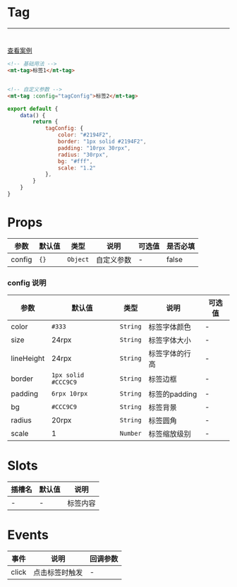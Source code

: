 # Tag
***
#

[//]: # (<iframe width='375px' height='667px' frameborder=0 allowfullscreen="true" src="https://static-363fc8f1-c547-4a87-8d04-6d5ba4035deb.bspapp.com/#/pages/tag"></iframe>)

[查看案例](https://static-363fc8f1-c547-4a87-8d04-6d5ba4035deb.bspapp.com/#/pages/tag)

```html
<!-- 基础用法 -->
<mt-tag>标签1</mt-tag>


<!-- 自定义参数 -->
<mt-tag :config="tagConfig">标签2</mt-tag>
```

```javascript
export default {
    data() {
        return {
            tagConfig: {
                color: "#2194F2",
                border: "1px solid #2194F2",
                padding: "10rpx 30rpx",
                radius: "30rpx",
                bg: "#fff",
                scale: "1.2"
            },
        }
    }
}
```

# Props

| 参数   | 默认值 | 类型   | 说明       | 可选值 | 是否必填 |
| ------ | ------ | ------ | ---------- | ------ | -------- |
| config | `{}`     | `Object` | 自定义参数 | -      | false         |

### config 说明

| 参数       | 默认值            | 类型   | 说明           | 可选值 |
| ---------- | ----------------- | ------ | -------------- | ------ |
| color      | `#333`              | `String` | 标签字体颜色   | -      |
| size       | 24rpx             | `String` | 标签字体大小   | -      |
| lineHeight | 24rpx             | `String` | 标签字体的行高 | -       |
| border     | `1px solid #CCC9C9` | `String` | 标签边框       | -      |
| padding    | `6rpx 10rpx`           | `String` | 标签的padding  | -      |
| bg         | `#CCC9C9`           | `String` | 标签背景       | -      |
| radius     | 20rpx             | `String` | 标签圆角       | -      |
| scale      | 1                 | `Number` | 标签缩放级别   | -      |

# Slots

| 插槽名 | 默认值 | 说明 |
| ------ | ------ | ---- |
| -      | -      | 标签内容     |

# Events

| 事件  | 说明           | 回调参数 |
| ----- | -------------- | -------- |
| click | 点击标签时触发 | -         |


